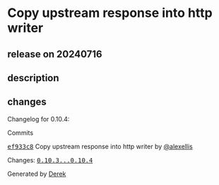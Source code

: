# Copy upstream response into http writer

## release on 20240716
## description
## changes
Changelog for 0.10.4:

Commits  

<a class="commit-link" data-hovercard-type="commit" data-hovercard-url="https://github.com/openfaas/of-watchdog/commit/ef933c878c385f5809ae4b8cdcef601c88525464/hovercard" href="https://github.com/openfaas/of-watchdog/commit/ef933c878c385f5809ae4b8cdcef601c88525464"><tt>ef933c8</tt></a> Copy upstream response into http writer by <a class="user-mention notranslate" data-hovercard-type="user" data-hovercard-url="/users/alexellis/hovercard" data-octo-click="hovercard-link-click" data-octo-dimensions="link_type:self" href="https://github.com/alexellis">@alexellis</a>

Changes: <a class="commit-link" href="https://github.com/openfaas/of-watchdog/compare/0.10.3...0.10.4"><tt>0.10.3...0.10.4</tt></a>

Generated by <a href="https://github.com/alexellis/derek/">Derek</a>

